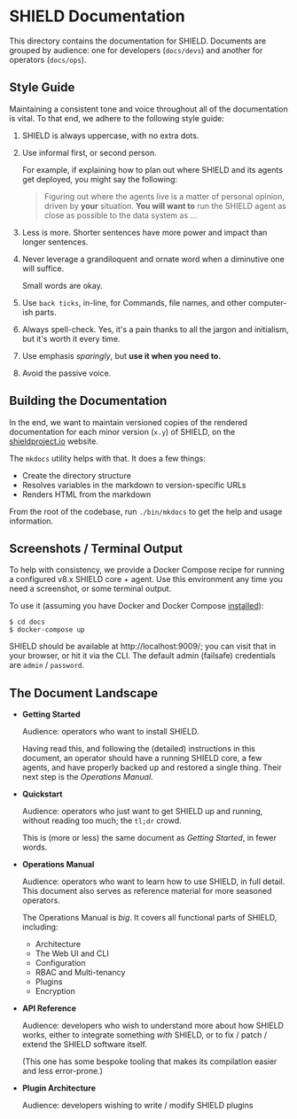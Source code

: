 SHIELD Documentation
====================

This directory contains the documentation for SHIELD.
Documents are grouped by audience: one for developers
(`docs/devs`) and another for operators (`docs/ops`).

Style Guide
-----------

Maintaining a consistent tone and voice throughout all of the
documentation is vital.  To that end, we adhere to the following
style guide:

  1. SHIELD is always uppercase, with no extra dots.
  2. Use informal first, or second person.

     For example, if explaining how to plan out where SHIELD and
     its agents get deployed, you might say the following:

     > Figuring out where the agents live is a matter of personal
     > opinion, driven by **your** situation.  **You will want
     > to** run the SHIELD agent as close as possible to the data
     > system as ...

  3. Less is more.  Shorter sentences have more power and impact
     than longer sentences.

  4. Never leverage a grandiloquent and ornate word when a
     diminutive one will suffice.

     Small words are okay.

  5. Use `back ticks`, in-line, for Commands, file names, and other
     computer-ish parts.

  6. Always spell-check.  Yes, it's a pain thanks to all the
     jargon and initialism, but it's worth it every time.

  7.  Use emphasis _sparingly_, but **use it when you need to.**

  8. Avoid the passive voice.


Building the Documentation
--------------------------

In the end, we want to maintain versioned copies of the rendered
documentation for each minor version (`x.y`) of SHIELD, on the
[shieldproject.io][1] website.

The `mkdocs` utility helps with that.  It does a few
things:

  - Create the directory structure
  - Resolves variables in the markdown to version-specific URLs
  - Renders HTML from the markdown

From the root of the codebase, run `./bin/mkdocs` to get the
help and usage information.


Screenshots / Terminal Output
-----------------------------

To help with consistency, we provide a Docker Compose recipe for
running a configured v8.x SHIELD core + agent.  Use this
environment any time you need a screenshot, or some terminal
output.

To use it (assuming you have Docker and Docker Compose
[installed][2]):

    $ cd docs
    $ docker-compose up

SHIELD should be available at http://localhost:9009/; you can
visit that in your browser, or hit it via the CLI.  The default
admin (failsafe) credentials are `admin` / `password`.


The Document Landscape
----------------------

- **Getting Started**

  Audience: operators who want to install SHIELD.

  Having read this, and following the (detailed) instructions in
  this document, an operator should have a running SHIELD core, a
  few agents, and have properly backed up and restored a single
  thing.  Their next step is the _Operations Manual_.

- **Quickstart**

  Audience: operators who just want to get SHIELD up and running,
  without reading too much; the `tl;dr` crowd.

  This is (more or less) the same document as _Getting Started_,
  in fewer words.

- **Operations Manual**

  Audience: operators who want to learn how to use SHIELD, in full
  detail.  This document also serves as reference material for more
  seasoned operators.

  The Operations Manual is _big_.  It covers all functional parts
  of SHIELD, including:

    - Architecture
    - The Web UI and CLI
    - Configuration
    - RBAC and Multi-tenancy
    - Plugins
    - Encryption

- **API Reference**

  Audience: developers who wish to understand more about how
  SHIELD works, either to integrate something _with_ SHIELD, or to
   fix / patch / extend the SHIELD software itself.

  (This one has some bespoke tooling that makes its compilation
   easier and less error-prone.)

- **Plugin Architecture**

  Audience: developers wishing to write / modify SHIELD plugins


[1]: https://shieldproject.io
[2]: https://docs.docker.com/compose/install/
